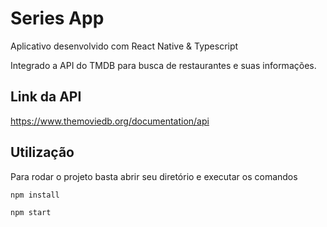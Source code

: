 # Series App

Aplicativo desenvolvido com React Native & Typescript

Integrado a API do TMDB para busca de restaurantes e suas informações.


## Link da API

https://www.themoviedb.org/documentation/api


## Utilização

Para rodar o projeto basta abrir seu diretório e executar os comandos

```bash
npm install

npm start
```
